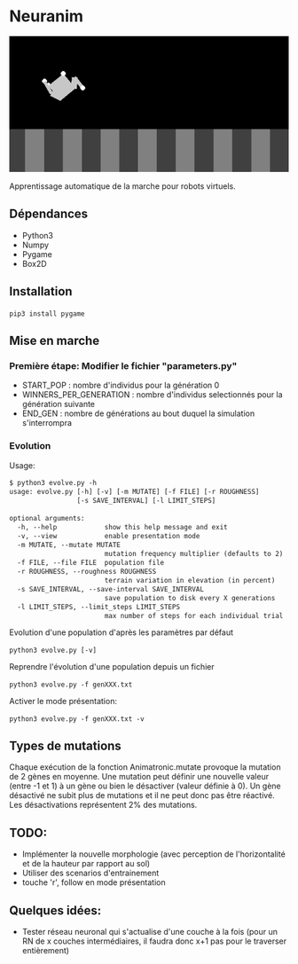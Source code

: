 # Neuranim
![preview](res/neuranim.gif)

Apprentissage automatique de la marche pour robots virtuels.

## Dépendances
 * Python3
 * Numpy
 * Pygame
 * Box2D

## Installation
`pip3 install pygame`

## Mise en marche
### Première étape: Modifier le fichier "parameters.py"
 * START_POP : nombre d'individus pour la génération 0
 * WINNERS_PER_GENERATION : nombre d'individus selectionnés pour la génération suivante
 * END_GEN : nombre de générations au bout duquel la simulation s'interrompra

### Evolution
Usage:
```
$ python3 evolve.py -h
usage: evolve.py [-h] [-v] [-m MUTATE] [-f FILE] [-r ROUGHNESS]
                 [-s SAVE_INTERVAL] [-l LIMIT_STEPS]

optional arguments:
  -h, --help            show this help message and exit
  -v, --view            enable presentation mode
  -m MUTATE, --mutate MUTATE
                        mutation frequency multiplier (defaults to 2)
  -f FILE, --file FILE  population file
  -r ROUGHNESS, --roughness ROUGHNESS
                        terrain variation in elevation (in percent)
  -s SAVE_INTERVAL, --save-interval SAVE_INTERVAL
                        save population to disk every X generations
  -l LIMIT_STEPS, --limit_steps LIMIT_STEPS
                        max number of steps for each individual trial
```

Evolution d'une population d'après les paramètres par défaut

`python3 evolve.py [-v]`

Reprendre l'évolution d'une population depuis un fichier

`python3 evolve.py -f genXXX.txt`

Activer le mode présentation:

`python3 evolve.py -f genXXX.txt -v`

## Types de mutations
Chaque exécution de la fonction Animatronic.mutate provoque la mutation de 2 gènes en moyenne.
Une mutation peut définir une nouvelle valeur (entre -1 et 1) à un gène ou bien le désactiver (valeur définie à 0). Un gène désactivé ne subit plus de mutations et il ne peut donc pas être réactivé. Les désactivations représentent 2% des mutations.

## TODO:
 * Implémenter la nouvelle morphologie (avec perception de l'horizontalité et de la hauteur par rapport au sol)
 * Utiliser des scenarios d'entrainement
 * touche 'r', follow en mode présentation

## Quelques idées:
 * Tester réseau neuronal qui s'actualise d'une couche à la fois (pour un RN de x couches intermédiaires, il faudra donc x+1 pas pour le traverser entièrement)
